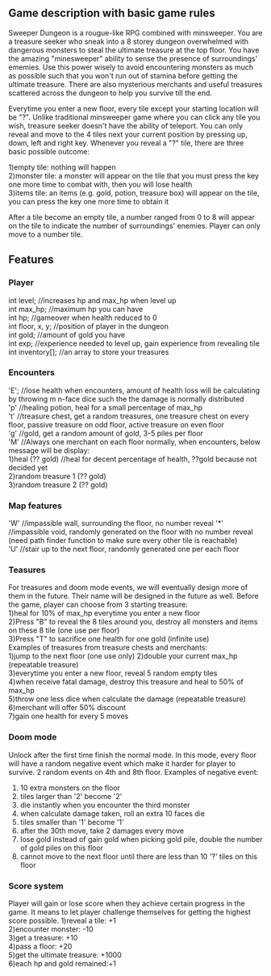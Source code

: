 ## Game description with basic game rules
Sweeper Dungeon is a rougue-like RPG combined with minsweeper. You are a treasure seeker who sneak into a 8 storey dungeon overwhelmed with dangerous monsters to steal the ultimate treasure at the top floor. You have the amazing "minesweeper" ability to sense the presence of surroundings'  ememies. Use this power wisely to avoid encountering monsters as much as possible such that you won't run out of stamina before getting the ultimate treasure. There are also mysterious merchants and useful treasures scattered across the dungeon to help you survive  till the end.

Everytime you enter a new floor, every tile except your starting location will be "?". Unlike traditional minsweeper game where you can click any tile you wish, treasure seeker doesn't have the ability of teleport. You can only reveal and move to the 4 tiles next your current position by pressing up, down, left and right key. Whenever you reveal a "?" tile, there are three basic possible outcome:  

1)empty tile: nothing will happen  
2)monster tile: a monster will appear on the tile that you must press the key one more time to combat with, then you will lose health  
3)items tile: an items (e.g. gold, potion, treasure box) will appear on the tile, you can press the key one more time to obtain it  

After a tile become an empty tile, a number ranged from 0 to 8 will appear on the tile to indicate the number of surroundings' enemies. Player can only move to a number tile.  
## Features
### Player
int level; //increases hp and max_hp when level up  
int max_hp; //maximum hp you can have  
int hp; //gameover when health reduced to 0  
int floor, x, y; //position of player in the dungeon  
int gold; //amount of gold you have  
int exp; //experience needed to level up, gain experience from revealing tile  
int inventory[]; //an array to store your treasures  
### Encounters
'E'; //lose health when encounters, amount of health loss will be calculating by throwing m n-face dice such the the damage is normally distributed  
'p' //healing potion, heal for a small percentage of max_hp  
't' //treasure chest, get a random treasures, one treasure chest on every floor, passive treasure on odd floor, active treasure on even floor  
'g' //gold, get a random amount of gold, 3-5 piles per floor  
'M' //Always one merchant on each floor normally, when encounters, below message will be display:  
1)heal (?? gold)  //heal for decent percentage of health, ??gold because not decided yet  
2)random treasure 1 (?? gold)  
3)random treasure 2 (?? gold) 
### Map features
'W' //impassible wall, surrounding the floor, no number reveal
'\*' //impassible void, randomly generated on the floor with no number reveal (need path finder function to make sure every other tile is reachable)  
'U' //stair up to the next floor, randomly generated one per each floor  
### Teasures
For treasures and doom mode events, we will eventually design more of them in the future. Their name will be designed in the future as well.
Before the game, player can choose from 3 starting treasure:  
1)heal for 10% of max_hp everytime you enter a new floor  
2)Press "B" to reveal the 8 tiles around you, destroy all monsters and items on these 8 tile (one use per floor)  
3)Press "T" to sacrifice one health for one gold (infinite use)  
Examples of treasures from treasure chests and merchants:  
1)jump to the next floor (one use only)
2)double your current max_hp  (repeatable treasure)  
3)everytime you enter a new floor, reveal 5 random empty tiles  
4)when receive fatal damage, destroy this treasure and heal to 50% of max_hp  
5)throw one less dice when calculate the damage  (repeatable treasure)  
6)merchant will offer 50% discount  
7)gain one health for every 5 moves  
### Doom mode
Unlock after the first time finish the normal mode. In this mode, every floor will have a random negative event which make it harder for player to survive. 2 random events on 4th and 8th floor. Examples of negative event:  
1) 10 extra monsters on the floor  
2) tiles larger than '2' become '2'  
3) die instantly when you encounter the third monster  
4) when calculate damage taken, roll an extra 10 faces die  
5) tiles smaller than '1' become '1'  
6) after the 30th move, take 2 damages every move  
7) lose gold instead of gain gold when picking gold pile, double the number of gold piles on this floor
8) cannot move to the next floor until there are less than 10 '?' tiles on this floor  
### Score system
Player will gain or lose score when they achieve certain progress in the game. It means to let player challenge themselves for getting the highest score possible.
1)reveal a tile: +1  
2)encounter monster: -10  
3)get a treasure: +10  
4)pass a floor: +20  
5)get the ultimate treasure: +1000  
6)each hp and gold remained:+1  

